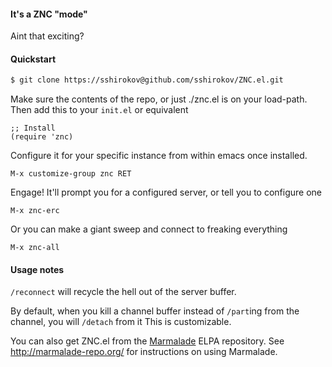 #### It's a ZNC "mode"

Aint that exciting?

#### Quickstart 

```sh
$ git clone https://sshirokov@github.com/sshirokov/ZNC.el.git
```

Make sure the contents of the repo, or just ./znc.el is on your load-path.
Then add this to your `init.el` or equivalent

```elisp
;; Install
(require 'znc)
```

Configure it for your specific instance from within emacs once installed.

```
M-x customize-group znc RET
```

Engage!
It'll prompt you for a configured server, or tell you to configure one

```
M-x znc-erc

```

Or you can make a giant sweep and connect to freaking everything

```
M-x znc-all
```

#### Usage notes

`/reconnect` will recycle the hell out of the server buffer.

By default, when you kill a channel buffer instead of `/part`ing from the channel, you will `/detach` from it
This is customizable. 

You can also get ZNC.el from the [Marmalade](http://marmalade-repo.org/) ELPA repository. See http://marmalade-repo.org/ for instructions on using Marmalade.
